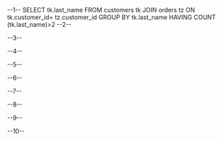 --1--
SELECT tk.last_name FROM customers tk
JOIN orders tz ON tk.customer_id= tz.customer_id
GROUP BY tk.last_name
HAVING COUNT (tk.last_name)>2
--2--

--3--

--4--

--5--

--6--

--7--

--8--

--9--

--10--
